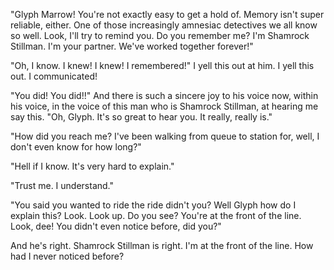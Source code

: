 "Glyph Marrow! You're not exactly easy to get a hold of. Memory isn't super reliable, either. One of those increasingly amnesiac detectives we all know so well. Look, I'll try to remind you. Do you remember me? I'm Shamrock Stillman. I'm your partner. We've worked together forever!"

"Oh, I know. I knew! I knew! I remembered!" I yell this out at him. I yell this out. I communicated!

"You did! You did!!" And there is such a sincere joy to his voice now, within his voice, in the voice of this man who is Shamrock Stillman, at hearing me say this. "Oh, Glyph. It's so great to hear you. It really, really is."

"How did you reach me? I've been walking from queue to station for, well, I don't even know for how long?"

"Hell if I know. It's very hard to explain."

"Trust me. I understand."

"You said you wanted to ride the ride didn't you? Well Glyph how do I explain this? Look. Look up. Do you see? You're at the front of the line. Look, dee! You didn't even notice before, did you?"

And he's right. Shamrock Stillman is right. I'm at the front of the line. How had I never noticed before?